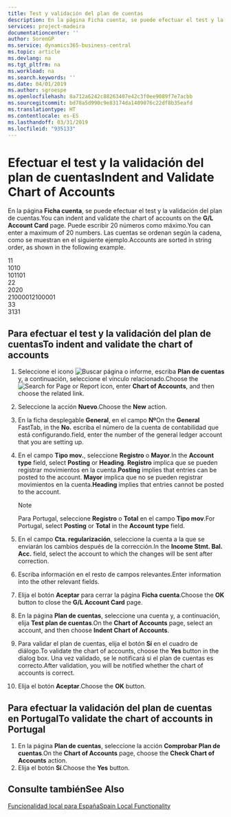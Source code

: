 ```yaml
---
title: Test y validación del plan de cuentas
description: En la página Ficha cuenta, se puede efectuar el test y la validación del plan de cuentas. Puede escribir 20 números como máximo. Las cuentas se ordenan según la cadena.
services: project-madeira
documentationcenter: ''
author: SorenGP
ms.service: dynamics365-business-central
ms.topic: article
ms.devlang: na
ms.tgt_pltfrm: na
ms.workload: na
ms.search.keywords: ''
ms.date: 04/01/2019
ms.author: sgroespe
ms.openlocfilehash: 8a712a6242c88263407e42c3f0ee9089f7e7acbb
ms.sourcegitcommit: bd78a5d990c9e83174da1409076c22df8b35eafd
ms.translationtype: HT
ms.contentlocale: es-ES
ms.lasthandoff: 03/31/2019
ms.locfileid: "935133"
---
```

# <a name="indent-and-validate-chart-of-accounts"></a><span data-ttu-id="e441e-105">Efectuar el test y la validación del plan de cuentas</span><span class="sxs-lookup"><span data-stu-id="e441e-105">Indent and Validate Chart of Accounts</span></span>
<span data-ttu-id="e441e-106">En la página **Ficha cuenta**, se puede efectuar el test y la validación del plan de cuentas.</span><span class="sxs-lookup"><span data-stu-id="e441e-106">You can indent and validate the chart of accounts on the **G/L Account Card** page.</span></span> <span data-ttu-id="e441e-107">Puede escribir 20 números como máximo.</span><span class="sxs-lookup"><span data-stu-id="e441e-107">You can enter a maximum of 20 numbers.</span></span> <span data-ttu-id="e441e-108">Las cuentas se ordenan según la cadena, como se muestran en el siguiente ejemplo.</span><span class="sxs-lookup"><span data-stu-id="e441e-108">Accounts are sorted in string order, as shown in the following example.</span></span>  

<span data-ttu-id="e441e-109">1</span><span class="sxs-lookup"><span data-stu-id="e441e-109">1</span></span>  
<span data-ttu-id="e441e-110">10</span><span class="sxs-lookup"><span data-stu-id="e441e-110">10</span></span>  
<span data-ttu-id="e441e-111">101</span><span class="sxs-lookup"><span data-stu-id="e441e-111">101</span></span>  
<span data-ttu-id="e441e-112">2</span><span class="sxs-lookup"><span data-stu-id="e441e-112">2</span></span>  
<span data-ttu-id="e441e-113">20</span><span class="sxs-lookup"><span data-stu-id="e441e-113">20</span></span>  
<span data-ttu-id="e441e-114">2100001</span><span class="sxs-lookup"><span data-stu-id="e441e-114">2100001</span></span>  
<span data-ttu-id="e441e-115">3</span><span class="sxs-lookup"><span data-stu-id="e441e-115">3</span></span>  
<span data-ttu-id="e441e-116">31</span><span class="sxs-lookup"><span data-stu-id="e441e-116">31</span></span>  

## <a name="to-indent-and-validate-the-chart-of-accounts"></a><span data-ttu-id="e441e-117">Para efectuar el test y la validación del plan de cuentas</span><span class="sxs-lookup"><span data-stu-id="e441e-117">To indent and validate the chart of accounts</span></span>  

1.  <span data-ttu-id="e441e-118">Seleccione el icono ![Buscar página o informe](../../media/ui-search/search_small.png "icono Buscar página o informe"), escriba **Plan de cuentas** y, a continuación, seleccione el vínculo relacionado.</span><span class="sxs-lookup"><span data-stu-id="e441e-118">Choose the ![Search for Page or Report](../../media/ui-search/search_small.png "Search for Page or Report icon") icon, enter **Chart of Accounts**, and then choose the related link.</span></span>  
2.  <span data-ttu-id="e441e-119">Seleccione la acción **Nuevo**.</span><span class="sxs-lookup"><span data-stu-id="e441e-119">Choose the **New** action.</span></span>  
3.  <span data-ttu-id="e441e-120">En la ficha desplegable **General**, en el campo **Nº**</span><span class="sxs-lookup"><span data-stu-id="e441e-120">On the **General** FastTab, in the **No.**</span></span> <span data-ttu-id="e441e-121">escriba el número de la cuenta de contabilidad que está configurando.</span><span class="sxs-lookup"><span data-stu-id="e441e-121">field, enter the number of the general ledger account that you are setting up.</span></span>  
4.  <span data-ttu-id="e441e-122">En el campo **Tipo mov.**, seleccione **Registro** o **Mayor**.</span><span class="sxs-lookup"><span data-stu-id="e441e-122">In the **Account type** field, select **Posting** or **Heading**.</span></span> <span data-ttu-id="e441e-123">**Registro** implica que se pueden registrar movimientos en la cuenta.</span><span class="sxs-lookup"><span data-stu-id="e441e-123">**Posting** implies that entries can be posted to the account.</span></span> <span data-ttu-id="e441e-124">**Mayor** implica que no se pueden registrar movimientos en la cuenta.</span><span class="sxs-lookup"><span data-stu-id="e441e-124">**Heading** implies that entries cannot be posted to the account.</span></span>  

    > [!NOTE]  
    >  <span data-ttu-id="e441e-125">Para Portugal, seleccione **Registro** o **Total** en el campo **Tipo mov**.</span><span class="sxs-lookup"><span data-stu-id="e441e-125">For Portugal, select **Posting** or **Total** in the **Account type** field.</span></span>  

5.  <span data-ttu-id="e441e-126">En el campo **Cta. regularización**, seleccione la cuenta a la que se enviarán los cambios después de la corrección.</span><span class="sxs-lookup"><span data-stu-id="e441e-126">In the **Income Stmt. Bal. Acc.** field, select the account to which the changes will be sent after correction.</span></span>  
6.  <span data-ttu-id="e441e-127">Escriba información en el resto de campos relevantes.</span><span class="sxs-lookup"><span data-stu-id="e441e-127">Enter information into the other relevant fields.</span></span>  
7.  <span data-ttu-id="e441e-128">Elija el botón **Aceptar** para cerrar la página **Ficha cuenta**.</span><span class="sxs-lookup"><span data-stu-id="e441e-128">Choose the **OK** button to close the **G/L Account Card** page.</span></span>  
8.  <span data-ttu-id="e441e-129">En la página **Plan de cuentas**, seleccione una cuenta y, a continuación, elija **Test plan de cuentas**.</span><span class="sxs-lookup"><span data-stu-id="e441e-129">On the **Chart of Accounts** page, select an account, and then choose **Indent Chart of Accounts**.</span></span>  
9. <span data-ttu-id="e441e-130">Para validar el plan de cuentas, elija el botón **Sí** en el cuadro de diálogo.</span><span class="sxs-lookup"><span data-stu-id="e441e-130">To validate the chart of accounts, choose the **Yes** button in the dialog box.</span></span> <span data-ttu-id="e441e-131">Una vez validado, se le notificará si el plan de cuentas es correcto.</span><span class="sxs-lookup"><span data-stu-id="e441e-131">After validation, you will be notified whether the chart of accounts is correct.</span></span>  
10. <span data-ttu-id="e441e-132">Elija el botón **Aceptar**.</span><span class="sxs-lookup"><span data-stu-id="e441e-132">Choose the **OK** button.</span></span>  

## <a name="to-validate-the-chart-of-accounts-in-portugal"></a><span data-ttu-id="e441e-133">Para efectuar la validación del plan de cuentas en Portugal</span><span class="sxs-lookup"><span data-stu-id="e441e-133">To validate the chart of accounts in Portugal</span></span>  

1.  <span data-ttu-id="e441e-134">En la página **Plan de cuentas**, seleccione la acción **Comprobar Plan de cuentas**.</span><span class="sxs-lookup"><span data-stu-id="e441e-134">On the **Chart of Accounts** page, choose the **Check Chart of Accounts** action.</span></span>  
2.  <span data-ttu-id="e441e-135">Elija el botón **Sí**.</span><span class="sxs-lookup"><span data-stu-id="e441e-135">Choose the **Yes** button.</span></span>  

## <a name="see-also"></a><span data-ttu-id="e441e-136">Consulte también</span><span class="sxs-lookup"><span data-stu-id="e441e-136">See Also</span></span>  
[<span data-ttu-id="e441e-137">Funcionalidad local para España</span><span class="sxs-lookup"><span data-stu-id="e441e-137">Spain Local Functionality</span></span>](spain-local-functionality.md)
